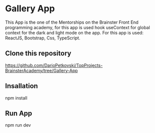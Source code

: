 # Gallery App

This App is the one of the Mentorships on the Brainster Front End programming academy, for this app is used hook useContext for global context for the dark and light mode on the app. For this app is used: ReactJS, Bootstrap, Css, TypeScript.

## Clone this repository

https://github.com/DarioPetkovski/TopProjects-BrainsterAcademy/tree/Gallery-App

## Insallation

npm install

## Run App

npm run dev
